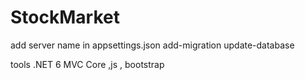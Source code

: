 # StockMarket

add server name in appsettings.json 
add-migration
update-database

tools .NET 6 MVC Core ,js , bootstrap
